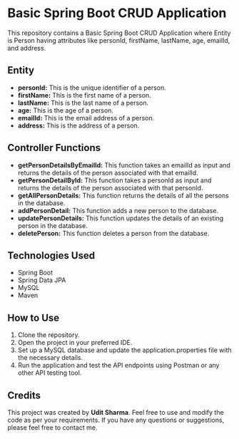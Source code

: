 # Basic Spring Boot CRUD Application

This repository contains a Basic Spring Boot CRUD Application where Entity is Person having attributes like personId, firstName, lastName, age, emailId, and address.

## Entity

- **personId:** This is the unique identifier of a person.
- **firstName:** This is the first name of a person.
- **lastName:** This is the last name of a person.
- **age:** This is the age of a person.
- **emailId:** This is the email address of a person.
- **address:** This is the address of a person.

## Controller Functions

- **getPersonDetailsByEmailId:** This function takes an emailId as input and returns the details of the person associated with that emailId.
- **getPersonDetailById:** This function takes a personId as input and returns the details of the person associated with that personId.
- **getAllPersonDetails:** This function returns the details of all the persons in the database.
- **addPersonDetail:** This function adds a new person to the database.
- **updatePersonDetails:** This function updates the details of an existing person in the database.
- **deletePerson:** This function deletes a person from the database.

## Technologies Used

- Spring Boot
- Spring Data JPA
- MySQL
- Maven

## How to Use

1. Clone the repository.
2. Open the project in your preferred IDE.
3. Set up a MySQL database and update the application.properties file with the necessary details.
4. Run the application and test the API endpoints using Postman or any other API testing tool.

## Credits

This project was created by **Udit Sharma**. Feel free to use and modify the code as per your requirements. If you have any questions or suggestions, please feel free to contact me.
